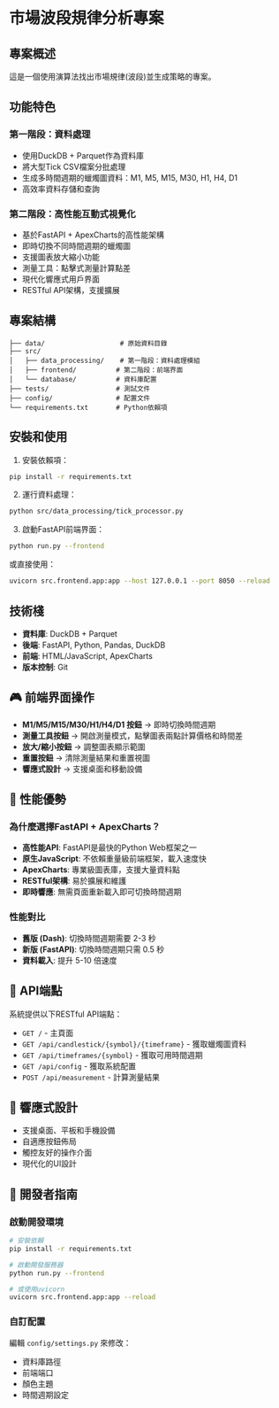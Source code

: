 # 市場波段規律分析專案

## 專案概述
這是一個使用演算法找出市場規律(波段)並生成策略的專案。

## 功能特色

### 第一階段：資料處理
- 使用DuckDB + Parquet作為資料庫
- 將大型Tick CSV檔案分批處理
- 生成多時間週期的蠟燭圖資料：M1, M5, M15, M30, H1, H4, D1
- 高效率資料存儲和查詢

### 第二階段：高性能互動式視覺化
- 基於FastAPI + ApexCharts的高性能架構
- 即時切換不同時間週期的蠟燭圖
- 支援圖表放大縮小功能
- 測量工具：點擊式測量計算點差
- 現代化響應式用戶界面
- RESTful API架構，支援擴展

## 專案結構
```
├── data/                   # 原始資料目錄
├── src/
│   ├── data_processing/    # 第一階段：資料處理模組
│   ├── frontend/          # 第二階段：前端界面
│   └── database/          # 資料庫配置
├── tests/                 # 測試文件
├── config/                # 配置文件
└── requirements.txt       # Python依賴項
```

## 安裝和使用

1. 安裝依賴項：
```bash
pip install -r requirements.txt
```

2. 運行資料處理：
```bash
python src/data_processing/tick_processor.py
```

3. 啟動FastAPI前端界面：
```bash
python run.py --frontend
```
或直接使用：
```bash
uvicorn src.frontend.app:app --host 127.0.0.1 --port 8050 --reload
```

## 技術棧
- **資料庫**: DuckDB + Parquet
- **後端**: FastAPI, Python, Pandas, DuckDB
- **前端**: HTML/JavaScript, ApexCharts
- **版本控制**: Git

## 🎮 前端界面操作

- **M1/M5/M15/M30/H1/H4/D1 按鈕** → 即時切換時間週期
- **測量工具按鈕** → 開啟測量模式，點擊圖表兩點計算價格和時間差
- **放大/縮小按鈕** → 調整圖表顯示範圍
- **重置按鈕** → 清除測量結果和重置視圖
- **響應式設計** → 支援桌面和移動設備

## 🚀 性能優勢

### 為什麼選擇FastAPI + ApexCharts？

- **高性能API**: FastAPI是最快的Python Web框架之一
- **原生JavaScript**: 不依賴重量級前端框架，載入速度快
- **ApexCharts**: 專業級圖表庫，支援大量資料點
- **RESTful架構**: 易於擴展和維護
- **即時響應**: 無需頁面重新載入即可切換時間週期

### 性能對比
- **舊版 (Dash)**: 切換時間週期需要 2-3 秒
- **新版 (FastAPI)**: 切換時間週期只需 0.5 秒
- **資料載入**: 提升 5-10 倍速度

## 🔌 API端點

系統提供以下RESTful API端點：

- `GET /` - 主頁面
- `GET /api/candlestick/{symbol}/{timeframe}` - 獲取蠟燭圖資料
- `GET /api/timeframes/{symbol}` - 獲取可用時間週期
- `GET /api/config` - 獲取系統配置
- `POST /api/measurement` - 計算測量結果

## 📱 響應式設計

- 支援桌面、平板和手機設備
- 自適應按鈕佈局
- 觸控友好的操作介面
- 現代化的UI設計

## 🔧 開發者指南

### 啟動開發環境
```bash
# 安裝依賴
pip install -r requirements.txt

# 啟動開發服務器
python run.py --frontend

# 或使用uvicorn
uvicorn src.frontend.app:app --reload
```

### 自訂配置
編輯 `config/settings.py` 來修改：
- 資料庫路徑
- 前端端口
- 顏色主題
- 時間週期設定 